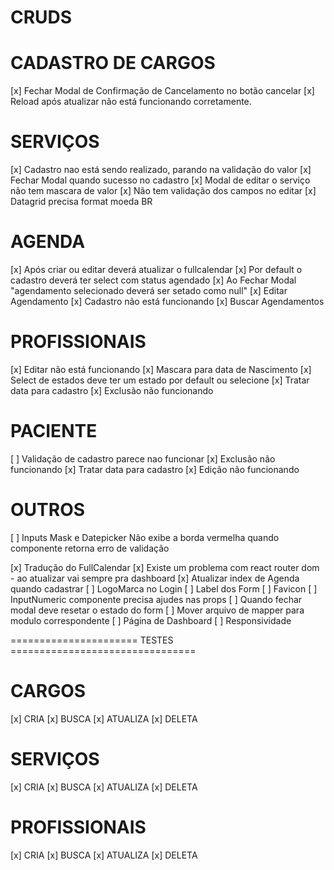 # CRUDS

# CADASTRO DE CARGOS

[x] Fechar Modal de Confirmação de Cancelamento no botão cancelar
[x] Reload após atualizar não está funcionando corretamente.

# SERVIÇOS

[x] Cadastro nao está sendo realizado, parando na validação do valor
[x] Fechar Modal quando sucesso no cadastro
[x] Modal de editar o serviço não tem mascara de valor
[x] Não tem validação dos campos no editar
[x] Datagrid precisa format moeda BR

# AGENDA

[x] Após criar ou editar deverá atualizar o fullcalendar
[x] Por default o cadastro deverá ter select com status agendado
[x] Ao Fechar Modal "agendamento selecionado deverá ser setado como null"
[x] Editar Agendamento
[x] Cadastro não está funcionando
[x] Buscar Agendamentos

# PROFISSIONAIS

[x] Editar não está funcionando
[x] Mascara para data de Nascimento
[x] Select de estados deve ter um estado por default ou selecione
[x] Tratar data para cadastro
[x] Exclusão não funcionando

# PACIENTE

[ ] Validação de cadastro parece nao funcionar
[x] Exclusão não funcionando
[x] Tratar data para cadastro
[x] Edição não funcionando

# OUTROS

[ ] Inputs Mask e Datepicker Não exibe a borda vermelha quando componente retorna erro de validação

[x] Tradução do FullCalendar
[x] Existe um problema com react router dom - ao atualizar vai sempre pra dashboard
[x] Atualizar index de Agenda quando cadastrar
[ ] LogoMarca no Login
[ ] Label dos Form
[ ] Favicon
[ ] InputNumeric componente precisa ajudes nas props
[ ] Quando fechar modal deve resetar o estado do form
[ ] Mover arquivo de mapper para modulo correspondente
[ ] Página de Dashboard
[ ] Responsividade

====================== TESTES ================================

# CARGOS

[x] CRIA
[x] BUSCA
[x] ATUALIZA
[x] DELETA

# SERVIÇOS

[x] CRIA
[x] BUSCA
[x] ATUALIZA
[x] DELETA

# PROFISSIONAIS

[x] CRIA
[x] BUSCA
[x] ATUALIZA
[x] DELETA
